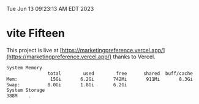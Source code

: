 Tue Jun 13 09:23:13 AM EDT 2023

# vite Fifteen


This project is live at [https://marketingpreference.vercel.app/](https://marketingpreference.vercel.app/) thanks to Vercel.

```bash
System Memory
               total        used        free      shared  buff/cache   available
Mem:            15Gi       6.2Gi       742Mi       911Mi       8.3Gi       7.8Gi
Swap:          8.0Gi       1.8Gi       6.2Gi
System Storage
388M	.
